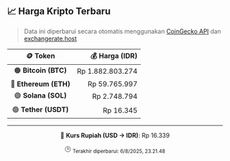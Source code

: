 

<!-- HARGA_KRIPTO -->
## 📈 Harga Kripto Terbaru

> Data ini diperbarui secara otomatis menggunakan [CoinGecko API](https://www.coingecko.com/) dan [exchangerate.host](https://exchangerate.host/)

<div align="center">

| 🪙 Token | 💰 Harga (IDR) |
|:------:|---------------:|
| 🟠 **Bitcoin (BTC)**   | Rp 1.882.803.274 |
| 🔵 **Ethereum (ETH)**  | Rp 59.765.997 |
| 🟣 **Solana (SOL)**    | Rp 2.748.794 |
| 🟢 **Tether (USDT)**   | Rp 16.345 |

---

💱 **Kurs Rupiah (USD → IDR)**: Rp 16.339

🕒 <sub>Terakhir diperbarui: 6/8/2025, 23.21.48</sub>

</div>
<!-- /HARGA_KRIPTO -->